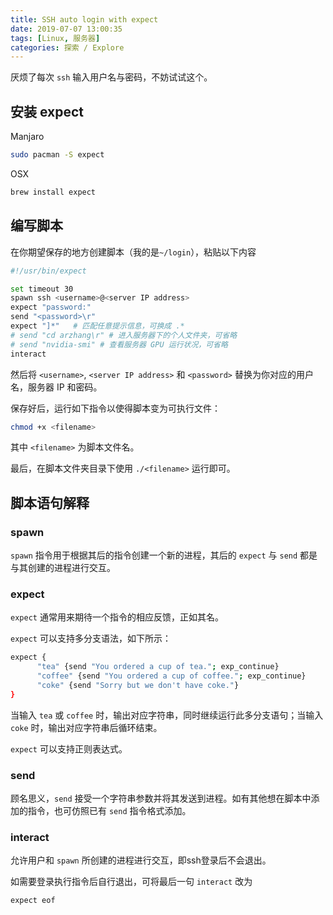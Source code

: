 ```yaml
---
title: SSH auto login with expect
date: 2019-07-07 13:00:35
tags: [Linux, 服务器]
categories: 探索 / Explore
---
```


厌烦了每次 `ssh` 输入用户名与密码，不妨试试这个。

<!-- more -->

## 安装 expect

Manjaro

```bash
sudo pacman -S expect
```

OSX

```bash
brew install expect
```

## 编写脚本

在你期望保存的地方创建脚本（我的是`~/login`），粘贴以下内容

```bash
#!/usr/bin/expect

set timeout 30
spawn ssh <username>@<server IP address>
expect "password:"
send "<password>\r"
expect "]*"   # 匹配任意提示信息，可换成 .*
# send "cd arzhang\r" # 进入服务器下的个人文件夹，可省略
# send "nvidia-smi" # 查看服务器 GPU 运行状况，可省略
interact
```

然后将 `<username>`, `<server IP address>` 和 `<password>` 替换为你对应的用户名，服务器 IP 和密码。

保存好后，运行如下指令以使得脚本变为可执行文件：

```bash
chmod +x <filename>
```

其中 `<filename>` 为脚本文件名。

最后，在脚本文件夹目录下使用 `./<filename>` 运行即可。

## 脚本语句解释

### spawn

`spawn` 指令用于根据其后的指令创建一个新的进程，其后的 `expect` 与 `send` 都是与其创建的进程进行交互。

### expect

`expect` 通常用来期待一个指令的相应反馈，正如其名。

`expect` 可以支持多分支语法，如下所示：

```bash
expect {
      "tea" {send "You ordered a cup of tea."; exp_continue}
      "coffee" {send "You ordered a cup of coffee."; exp_continue}
      "coke" {send "Sorry but we don't have coke."}
}
```

当输入 `tea` 或 `coffee` 时，输出对应字符串，同时继续运行此多分支语句；当输入 `coke` 时，输出对应字符串后循环结束。

`expect` 可以支持正则表达式。

### send

顾名思义，`send` 接受一个字符串参数并将其发送到进程。如有其他想在脚本中添加的指令，也可仿照已有 `send` 指令格式添加。

### interact

允许用户和 `spawn` 所创建的进程进行交互，即ssh登录后不会退出。

如需要登录执行指令后自行退出，可将最后一句 `interact` 改为

```bash
expect eof
```